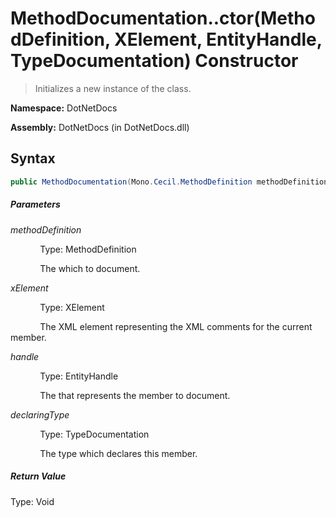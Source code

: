 # MethodDocumentation..ctor(MethodDefinition, XElement, EntityHandle, TypeDocumentation) Constructor
> Initializes a new instance of the  class.

**Namespace:** DotNetDocs

**Assembly:** DotNetDocs (in DotNetDocs.dll)
## Syntax
```csharp
public MethodDocumentation(Mono.Cecil.MethodDefinition methodDefinition, System.Xml.Linq.XElement xElement, System.Reflection.Metadata.EntityHandle handle, DotNetDocs.TypeDocumentation declaringType);
```
##### Parameters
*methodDefinition*

&nbsp;&nbsp;&nbsp;&nbsp;&nbsp;&nbsp;&nbsp;&nbsp;&nbsp;&nbsp;&nbsp;&nbsp;Type: MethodDefinition

&nbsp;&nbsp;&nbsp;&nbsp;&nbsp;&nbsp;&nbsp;&nbsp;&nbsp;&nbsp;&nbsp;&nbsp;The  which to document.


*xElement*

&nbsp;&nbsp;&nbsp;&nbsp;&nbsp;&nbsp;&nbsp;&nbsp;&nbsp;&nbsp;&nbsp;&nbsp;Type: XElement

&nbsp;&nbsp;&nbsp;&nbsp;&nbsp;&nbsp;&nbsp;&nbsp;&nbsp;&nbsp;&nbsp;&nbsp;The XML element representing the XML comments for the current member.


*handle*

&nbsp;&nbsp;&nbsp;&nbsp;&nbsp;&nbsp;&nbsp;&nbsp;&nbsp;&nbsp;&nbsp;&nbsp;Type: EntityHandle

&nbsp;&nbsp;&nbsp;&nbsp;&nbsp;&nbsp;&nbsp;&nbsp;&nbsp;&nbsp;&nbsp;&nbsp;The  that represents the member to document.


*declaringType*

&nbsp;&nbsp;&nbsp;&nbsp;&nbsp;&nbsp;&nbsp;&nbsp;&nbsp;&nbsp;&nbsp;&nbsp;Type: TypeDocumentation

&nbsp;&nbsp;&nbsp;&nbsp;&nbsp;&nbsp;&nbsp;&nbsp;&nbsp;&nbsp;&nbsp;&nbsp;The type which declares this member.


##### Return Value
Type: Void



